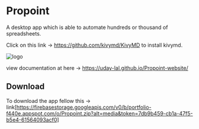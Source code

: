 # Propoint

A desktop app which is able to automate hundreds or
thousand of spreadsheets.

Click on this link -> https://github.com/kivymd/KivyMD to install kivymd.

![logo](https://user-images.githubusercontent.com/76507514/106596771-7dbf3d80-657b-11eb-89a8-30e0e4f0a7ae.png)

view documentation at here -> https://uday-lal.github.io/Propoint-website/

## Download
To download the app fellow this -> link[https://firebasestorage.googleapis.com/v0/b/portfolio-f440e.appspot.com/o/Propoint.zip?alt=media&token=7db9b459-cb1a-47f5-b5e4-61564093acf0]
